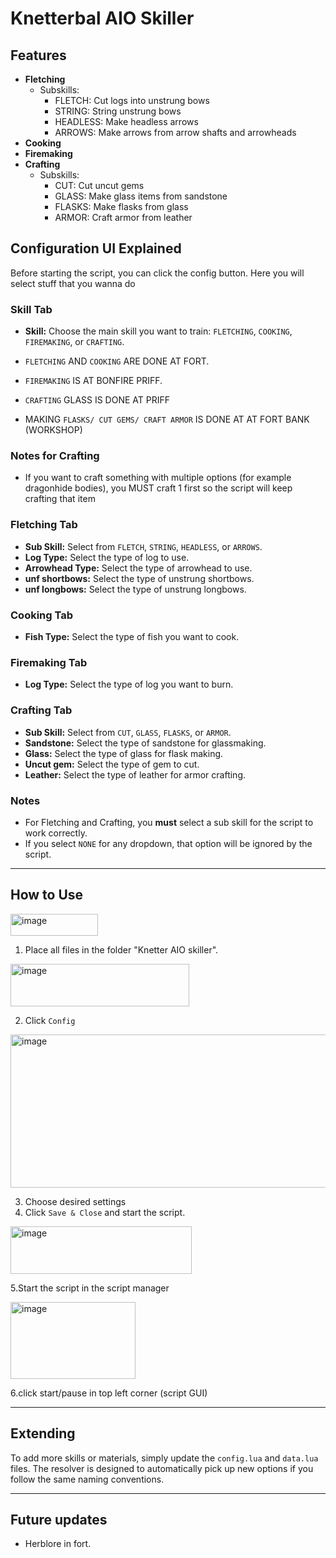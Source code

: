 
# Knetterbal AIO Skiller

## Features

* **Fletching**
	* Subskills:
		* FLETCH: Cut logs into unstrung bows
		* STRING: String unstrung bows
		* HEADLESS: Make headless arrows
		* ARROWS: Make arrows from arrow shafts and arrowheads
* **Cooking**
* **Firemaking**
* **Crafting**
	* Subskills:
		* CUT: Cut uncut gems
		* GLASS: Make glass items from sandstone
		* FLASKS: Make flasks from glass
		* ARMOR: Craft armor from leather

## Configuration UI Explained

Before starting the script, you can click the config button.
Here you will select stuff that you wanna do 

### Skill Tab
- **Skill:** Choose the main skill you want to train: `FLETCHING`, `COOKING`, `FIREMAKING`, or `CRAFTING`.

- `FLETCHING` AND `COOKING` ARE DONE AT FORT.
- `FIREMAKING` IS AT BONFIRE PRIFF.
- `CRAFTING` GLASS IS DONE AT PRIFF
- MAKING `FLASKS/ CUT GEMS/ CRAFT ARMOR` IS DONE AT AT FORT BANK (WORKSHOP)

### Notes for Crafting
- If you want to craft something with multiple options (for example dragonhide bodies), you MUST craft 1 first so the script will keep crafting that item


### Fletching Tab
- **Sub Skill:** Select from `FLETCH`, `STRING`, `HEADLESS`, or `ARROWS`.
- **Log Type:** Select the type of log to use.
- **Arrowhead Type:** Select the type of arrowhead to use.
- **unf shortbows:** Select the type of unstrung shortbows.
- **unf longbows:** Select the type of unstrung longbows.

### Cooking Tab
- **Fish Type:** Select the type of fish you want to cook.

### Firemaking Tab
- **Log Type:** Select the type of log you want to burn.

### Crafting Tab
- **Sub Skill:** Select from `CUT`, `GLASS`, `FLASKS`, or `ARMOR`.
- **Sandstone:** Select the type of sandstone for glassmaking.
- **Glass:** Select the type of glass for flask making.
- **Uncut gem:** Select the type of gem to cut.
- **Leather:** Select the type of leather for armor crafting.

### Notes
- For Fletching and Crafting, you **must** select a sub skill for the script to work correctly.
- If you select `NONE` for any dropdown, that option will be ignored by the script.


---


## How to Use

<img width="140" height="35" alt="image" src="https://github.com/user-attachments/assets/62d52b4b-3242-41c4-97ca-49555610cf47" />

1. Place all files in the folder "Knetter AIO skiller".


<img width="286" height="68" alt="image" src="https://github.com/user-attachments/assets/0e733ee8-4111-4bc2-9731-ef57bf40e896" />

2. Click `Config`



<img width="533" height="245" alt="image" src="https://github.com/user-attachments/assets/44dc95f9-8f86-473b-8d02-143781b239c7" />

3. Choose desired settings
4. Click `Save & Close` and start the script.

<img width="290" height="76" alt="image" src="https://github.com/user-attachments/assets/d832a234-7cf0-4f57-aadf-b3f92338ebb0" />

5.Start the script in the script manager


<img width="200" height="123" alt="image" src="https://github.com/user-attachments/assets/e74ca33e-6eea-457b-b43f-d895e9d426f0" />

6.click start/pause in top left corner (script GUI)


---

## Extending
To add more skills or materials, simply update the `config.lua` and `data.lua` files. The resolver is designed to automatically pick up new options if you follow the same naming conventions.

---

## Future updates
- Herblore in fort.






